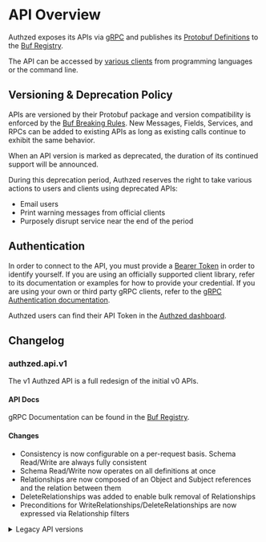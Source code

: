 # API Overview

Authzed exposes its APIs via [gRPC] and publishes its [Protobuf Definitions] to the [Buf Registry].

The API can be accessed by [various clients] from programming languages or the command line.

[gRPC]: https://grpc.io
[Protobuf Definitions]: https://buf.build/authzed/api
[Buf Registry]: https://buf.build
[various clients]: clients.md

## Versioning & Deprecation Policy

APIs are versioned by their Protobuf package and version compatibility is enforced by the [Buf Breaking Rules].
New Messages, Fields, Services, and RPCs can be added to existing APIs as long as existing calls continue to exhibit the same behavior.

When an API version is marked as deprecated, the duration of its continued support will be announced.

During this deprecation period, Authzed reserves the right to take various actions to users and clients using deprecated APIs:

- Email users
- Print warning messages from official clients
- Purposely disrupt service near the end of the period

[Buf Breaking Rules]: https://docs.buf.build/breaking-rules

## Authentication

In order to connect to the API, you must provide a [Bearer Token] in order to identify yourself.
If you are using an officially supported client library, refer to its documentation or examples for how to provide your credential.
If you are using your own or third party gRPC clients, refer to the [gRPC Authentication documentation].

Authzed users can find their API Token in the [Authzed dashboard].

[Bearer Token]: https://datatracker.ietf.org/doc/html/rfc6750#section-2.1
[gRPC Authentication documentation]: https://grpc.io/docs/guides/auth
[Authzed dashboard]: https://app.authzed.com

## Changelog

### authzed.api.v1

The v1 Authzed API is a full redesign of the initial v0 APIs.

#### API Docs

gRPC Documentation can be found in the [Buf Registry][bsr-v1].

[bsr-v1]: https://buf.build/authzed/api/docs/main/authzed.api.v1

#### Changes

- Consistency is now configurable on a per-request basis.
  Schema Read/Write are always fully consistent
- Schema Read/Write now operates on all definitions at once
- Relationships are now composed of an Object and Subject references and the relation between them
- DeleteRelationships was added to enable bulk removal of Relationships
- Preconditions for WriteRelationships/DeleteRelationships are now expressed via Relationship filters

<details>
<summary>Legacy API versions</summary>

### authzed.api.v1alpha1

A pre-release of some work-in-progress APIs for the eventual v1 release.

#### API Docs

gRPC Documentation can be found on the [Buf Registry][bsr-v1alpha1].

#### Changes

- A new _Schema_ language replaces Namespace Configs.
  Existing v0 NamespaceConfigs can be read from the SchemaRead() API.

[bsr-v1alpha1]: https://buf.build/authzed/api/docs/main/authzed.api.v1alpha1

### authzed.api.v0

v0 is the first iteration of the Authzed API.
It strived to be as accurate to the description of the [Zanzibar] APIs as possible.

[Zanzibar]: https://research.google/pubs/pub48190/

#### API Docs

gRPC Documentation can be found in the [v0 docs] or the [Buf Registry][bsr-v0].

[v0 docs]: /v0/api
[bsr-v0]: https://buf.build/authzed/api/docs/main/authzed.api.v0

#### Caveats

This API did not originally have a Protobuf package defined and was migrated to have one.
While the API can be called with or without the `authzed.api.v0` prefix, some tools built to use the [gRPC Reflection API] will not work with the prefixless form.
This had no effect on any official tooling or client libraries as all stable releases have always used the fully prefixed names of RPCs.

[gRPC Reflection API]: https://github.com/grpc/grpc/blob/master/doc/server-reflection.md

</details>
